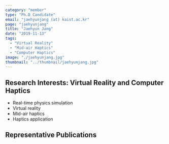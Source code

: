 ```yaml
---
category: "member"
type: "Ph.D Candidate"
email: "jaehyunjang (at) kaist.ac.kr"
page: "jaehyunjang"
title: "Jaehyun Jang"
date: "2019-11-13"
tags: 
  - "Virtual Reality"
  - "Mid-air Haptics"
  - "Computer Haptics"
image: "./jaehyunjang.jpg"
thumbnail: "../thumbnail/jaehyunjang.jpg"
---
```


<h2 class="bg-yellow-400 text-2xl font-bold inline-block my-8 p-3"> Research Interests: Virtual Reality and Computer Haptics </h2>
  
  - Real-time physics simulation
  - Virtual reality
  - Mid-air haptics
  - Haptics application

<h2 class="bg-yellow-400 text-2xl font-bold inline-block my-8 p-3"> Representative Publications </h2>
